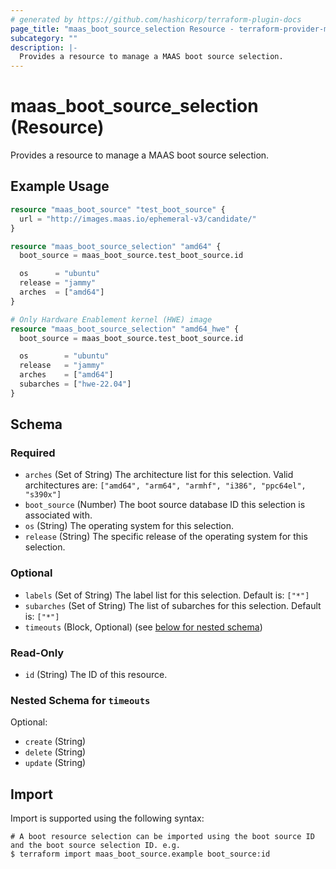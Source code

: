 ```yaml
---
# generated by https://github.com/hashicorp/terraform-plugin-docs
page_title: "maas_boot_source_selection Resource - terraform-provider-maas"
subcategory: ""
description: |-
  Provides a resource to manage a MAAS boot source selection.
---
```


# maas_boot_source_selection (Resource)

Provides a resource to manage a MAAS boot source selection.

## Example Usage

```terraform
resource "maas_boot_source" "test_boot_source" {
  url = "http://images.maas.io/ephemeral-v3/candidate/"
}

resource "maas_boot_source_selection" "amd64" {
  boot_source = maas_boot_source.test_boot_source.id

  os      = "ubuntu"
  release = "jammy"
  arches  = ["amd64"]
}

# Only Hardware Enablement kernel (HWE) image
resource "maas_boot_source_selection" "amd64_hwe" {
  boot_source = maas_boot_source.test_boot_source.id

  os        = "ubuntu"
  release   = "jammy"
  arches    = ["amd64"]
  subarches = ["hwe-22.04"]
}
```

<!-- schema generated by tfplugindocs -->
## Schema

### Required

- `arches` (Set of String) The architecture list for this selection. Valid architectures are: `["amd64", "arm64", "armhf", "i386", "ppc64el", "s390x"]`
- `boot_source` (Number) The boot source database ID this selection is associated with.
- `os` (String) The operating system for this selection.
- `release` (String) The specific release of the operating system for this selection.

### Optional

- `labels` (Set of String) The label list for this selection. Default is: `["*"]`
- `subarches` (Set of String) The list of subarches for this selection. Default is: `["*"]`
- `timeouts` (Block, Optional) (see [below for nested schema](#nestedblock--timeouts))

### Read-Only

- `id` (String) The ID of this resource.

<a id="nestedblock--timeouts"></a>
### Nested Schema for `timeouts`

Optional:

- `create` (String)
- `delete` (String)
- `update` (String)

## Import

Import is supported using the following syntax:

```shell
# A boot resource selection can be imported using the boot source ID and the boot source selection ID. e.g.
$ terraform import maas_boot_source.example boot_source:id
```
